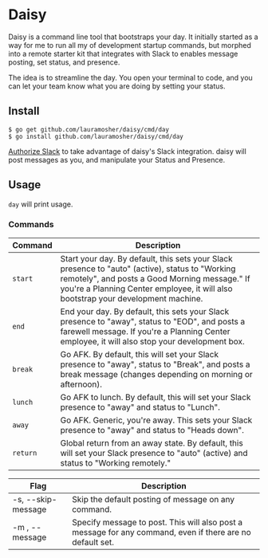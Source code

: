 # Daisy

Daisy is a command line tool that bootstraps your day. It initially started as a way for me to run
all my of development startup commands, but morphed into a remote starter kit that integrates with
Slack to enables message posting, set status, and presence.

The idea is to streamline the day. You open your terminal to code, and you can let your team know
what you are doing by setting your status.

## Install

```
$ go get github.com/lauramosher/daisy/cmd/day
$ go install github.com/lauramosher/daisy/cmd/day
```

[Authorize Slack](https://daisy-slack.herokuapp.com/) to take advantage of daisy's Slack integration.
daisy will post messages as you, and manipulate your Status and Presence.

## Usage

`day` will print usage.

### Commands

| Command | Description |
| --- | --- |
| `start` | Start your day. By default, this sets your Slack presence to "auto" (active), status to "Working remotely", and posts a Good Morning message." If you're a Planning Center employee, it will also bootstrap your development machine. |
| `end` | End your day. By default, this sets your Slack presence to "away", status to "EOD", and posts a farewell message. If you're a Planning Center employee, it will also stop your development box. |
| `break` | Go AFK. By default, this will set your Slack presence to "away", status to "Break", and posts a break message (changes depending on morning or afternoon). |
| `lunch` | Go AFK to lunch. By default, this will set your Slack presence to "away" and status to "Lunch". |
| `away` | Go AFK. Generic, you're away. This sets your Slack presence to "away" and status to "Heads down". |
| `return` | Global return from an away state. By default, this will set your Slack presence to "auto" (active) and status to "Working remotely." |


| Flag | Description |
| --- | --- |
| -s, --skip-message | Skip the default posting of message on any command. |
| -m <text>, --message <text> | Specify message to post. This will also post a message for any command, even if there are no default set. |

